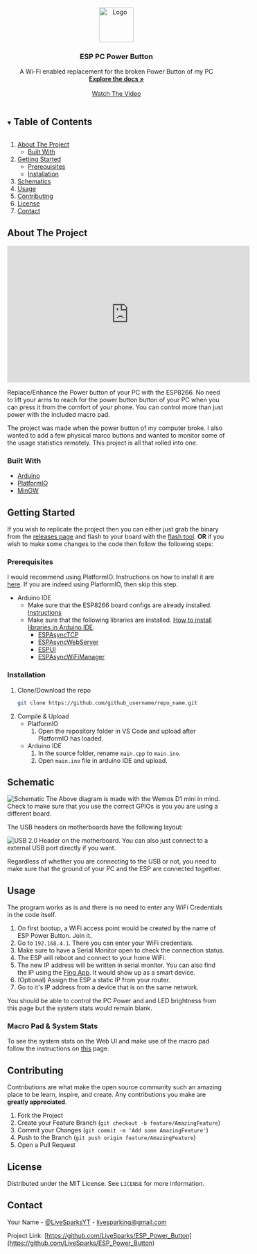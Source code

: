 <!-- PROJECT LOGO -->
<br />
<p align="center">
  <a href="https://github.com/github_username/repo_name">
    <img src="https://www.flaticon.com/svg/vstatic/svg/4092/4092078.svg?token=exp=1615192142~hmac=a830bf93d96b27af1d4e0ab1c48ab9d3" alt="Logo" width="80" height="80">
  </a>

  <h3 align="center">ESP PC Power Button</h3>

  <p align="center">
    A Wi-Fi enabled replacement for the broken Power Button of my PC
    <br />
    <a href="https://github.com/github_username/repo_name"><strong>Explore the docs »</strong></a>
    <br />
    <br />
    <a href="https://github.com/github_username/repo_name">Watch The Video</a>
  </p>
</p>



<!-- TABLE OF CONTENTS -->
<details open="open">
  <summary><h2 style="display: inline-block">Table of Contents</h2></summary>
  <ol>
    <li>
      <a href="#about-the-project">About The Project</a>
      <ul>
        <li><a href="#built-with">Built With</a></li>
      </ul>
    </li>
    <li>
      <a href="#getting-started">Getting Started</a>
      <ul>
        <li><a href="#prerequisites">Prerequisites</a></li>
        <li><a href="#installation">Installation</a></li>
      </ul>
    </li>
    <li> <a href="#schematics">Schematics</a></li>
    <li><a href="#usage">Usage</a></li>
    <li><a href="#contributing">Contributing</a></li>
    <li><a href="#license">License</a></li>
    <li><a href="#contact">Contact</a></li>
  </ol>
</details>



<!-- ABOUT THE PROJECT -->
## About The Project
<p align="center"><iframe width="560" height="315" src="https://www.youtube.com/embed/C6GKLckhQSw" frameborder="0" allow="accelerometer; autoplay; clipboard-write; encrypted-media; gyroscope; picture-in-picture" allowfullscreen></iframe></p>

Replace/Enhance the Power button of your PC with the ESP8266. No need to lift your arms to reach for the power button button of your PC when you can press it from the comfort of your phone. You can control more than just power with the included macro pad.

The project was made when the power button of my computer broke. I also wanted to add a few physical marco buttons and wanted to monitor some of the usage statistics remotely. This project is all that rolled into one.


### Built With
* [Arduino](https://www.arduino.cc/)
* [PlatformIO](https://platformio.org/)
* [MinGW](http://mingw-w64.org/)



<!-- GETTING STARTED -->
## Getting Started

If you wish to replicate the project then you can either just grab the binary from the [releases page]() and flash to your board with the [flash tool](https://www.espressif.com/en/support/download/other-tools).
**OR**
if you wish to make some changes to the code then follow the following steps:

### Prerequisites

I would recommend using PlatformIO. Instructions on how to install it are [here](https://platformio.org/platformio-ide). If you are indeed using PlatformIO, then skip this step.
* Arduino IDE
	* Make sure that the ESP8266 board configs are already installed. [Instructions](https://github.com/esp8266/Arduino#installing-with-boards-manager)
	* Make sure that the following libraries are installed. [How to install libraries in Arduino IDE](https://www.arduino.cc/en/guide/libraries).
		* [ESPAsyncTCP](https://github.com/me-no-dev/ESPAsyncTCP)
		* [ESPAsyncWebServer](https://github.com/me-no-dev/ESPAsyncWebServer)
		* [ESPUI](https://github.com/s00500/ESPUI#manual-install-arduino-ide)
		* [ESPAsyncWiFiManager](https://github.com/alanswx/ESPAsyncWiFiManager#quick-start)

### Installation

1. Clone/Download the repo
   ```sh
   git clone https://github.com/github_username/repo_name.git
   ```
2. Compile & Upload
	* PlatformIO
		1. Open the repository folder in VS Code and upload after PlatformIO has loaded.
	* Arduino IDE
		1. In the source folder, rename `main.cpp` to `main.ino`.
		2. Open `main.ino` file in arduino IDE and upload.


## Schematic
![Schematic](https://i.imgur.com/PU3bBpa.png)
The Above diagram is made with the Wemos D1 mini in mind. Check to make sure that you use the correct GPIOs is you you are using a different board.

The USB headers on motherboards have the following layout:

![USB 2.0 Header on the motherboard.](https://i.imgur.com/NKY97qF.jpg)
You can also just connect to a external USB port directly if you want.

Regardless of whether you are connecting to the USB or not, you need to make sure that the ground of your PC and the ESP are connected together.
<!-- USAGE EXAMPLES -->
## Usage

The program works as is and there is no need to enter any WiFi Credentials in the code itself. 
1. On first bootup, a WiFi access point would be created by the name of ESP Power Button. Join it. 
2. Go to `192.168.4.1`. There you can enter your WiFi credentials.
3. Make sure to have a Serial Monitor open to check the connection status.
4. The ESP will reboot and connect to your home WiFi.
5. The new IP address will be written in serial monitor. You can also find the IP using the [Fing App](https://www.fing.com/products/fing-app). It would show up as a smart device.
6. (Optional) Assign the ESP a static IP from your router.
7. Go to it's IP address from a device that is on the same network.

You should be able to control the PC Power and and LED brightness from this page but the system stats would remain blank. 

### Macro Pad & System Stats
To see the system stats on the Web UI and make use of the macro pad follow the instructions on [this]() page.


<!-- CONTRIBUTING -->
## Contributing

Contributions are what make the open source community such an amazing place to be learn, inspire, and create. Any contributions you make are **greatly appreciated**.

1. Fork the Project
2. Create your Feature Branch (`git checkout -b feature/AmazingFeature`)
3. Commit your Changes (`git commit -m 'Add some AmazingFeature'`)
4. Push to the Branch (`git push origin feature/AmazingFeature`)
5. Open a Pull Request



<!-- LICENSE -->
## License

Distributed under the MIT License. See `LICENSE` for more information.



<!-- CONTACT -->
## Contact

Your Name - [@LiveSparksYT](https://twitter.com/LiveSparksYT) - livesparking@gmail.com

Project Link: [https://github.com/LiveSparks/ESP_Power_Button](https://github.com/LiveSparks/ESP_Power_Button)